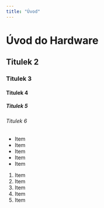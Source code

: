 ```yaml
---
title: "Úvod"
---
```


# Úvod do Hardware

## Titulek 2

### Titulek 3

#### Titulek 4

##### Titulek 5

###### Titulek 6

- Item
- Item
- Item
- Item
- Item

1. Item
2. Item
3. Item
4. Item
5. Item
